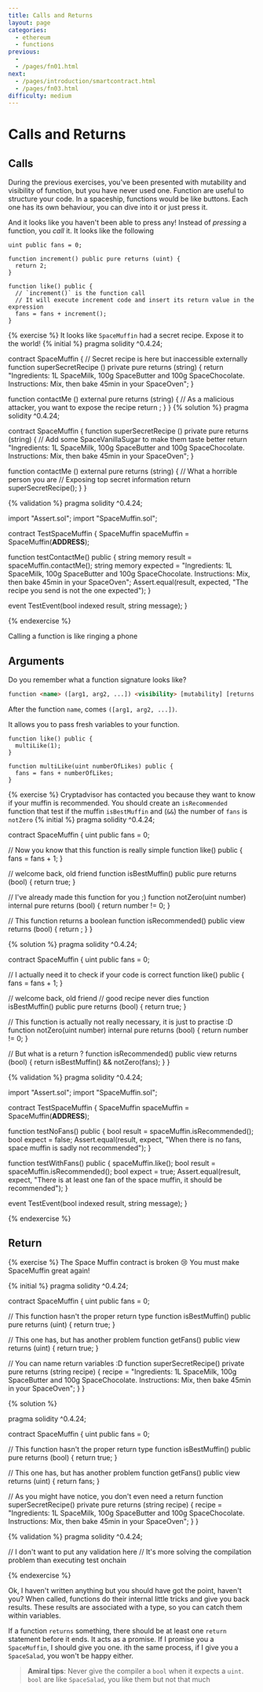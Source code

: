 ```yaml
---
title: Calls and Returns
layout: page
categories:
  - ethereum
  - functions
previous:
  - 
  - /pages/fn01.html
next:
  - /pages/introduction/smartcontract.html
  - /pages/fn03.html
difficulty: medium
---
```


# Calls and Returns

## Calls

During the previous exercises, you've been presented with mutability and visibility of function, but you have never used one. Function are useful to structure your code. In a spaceship, functions would be like buttons. Each one has its own behaviour, you can dive into it or just press it.

And it looks like you haven't been able to press any! Instead of *pressing* a function, you *call* it. It looks like the following
```solidity
uint public fans = 0;

function increment() public pure returns (uint) {
  return 2;
}

function like() public {
  // `increment()` is the function call
  // It will execute increment code and insert its return value in the expression
  fans = fans + increment();
}
```

{% exercise %}
It looks like `SpaceMuffin` had a secret recipe. Expose it to the world!
{% initial %}
pragma solidity ^0.4.24;

contract SpaceMuffin {
  // Secret recipe is here but inaccessible externally
  function superSecretRecipe () private pure returns (string) {
    return "Ingredients: 1L SpaceMilk, 100g SpaceButter and 100g SpaceChocolate. Instructions: Mix, then bake 45min in your SpaceOven";
  }
  
  function contactMe () external pure returns (string) {
    // As a malicious attacker, you want to expose the recipe
    return ;
  }
}
{% solution %}
pragma solidity ^0.4.24;

contract SpaceMuffin {
  function superSecretRecipe () private pure returns (string) {
    // Add some SpaceVanillaSugar to make them taste better
    return "Ingredients: 1L SpaceMilk, 100g SpaceButter and 100g SpaceChocolate. Instructions: Mix, then bake 45min in your SpaceOven";
  }
  
  function contactMe () external pure returns (string) {
    // What a horrible person you are
    // Exposing top secret information
    return superSecretRecipe();
  }
}

{% validation %}
pragma solidity ^0.4.24;

import "Assert.sol";
import "SpaceMuffin.sol";

contract TestSpaceMuffin {
  SpaceMuffin spaceMuffin = SpaceMuffin(__ADDRESS__);
  
  function testContactMe() public {
    string memory result = spaceMuffin.contactMe();
    string memory expected = "Ingredients: 1L SpaceMilk, 100g SpaceButter and 100g SpaceChocolate. Instructions: Mix, then bake 45min in your SpaceOven";
    Assert.equal(result, expected, "The recipe you send is not the one expected");
  }
  
  event TestEvent(bool indexed result, string message);
}

{% endexercise %}

Calling a function is like ringing a phone

## Arguments

Do you remember what a function signature looks like?
```html
function <name> ([arg1, arg2, ...]) <visibility> [mutability] [returns ([ret1, ret2, ...])] ;
```

After the function `name`, comes `([arg1, arg2, ...])`.

It allows you to pass fresh variables to your function.

```solidity
function like() public {
  multiLike(1);
}

function multiLike(uint numberOfLikes) public {
  fans = fans + numberOfLikes;
}
```

{% exercise %}
Cryptadvisor has contacted you because they want to know if your muffin is recommended. You should create an `isRecommended` function that test if the muffin `isBestMuffin` and (`&&`) the number of `fans` is `notZero`
{% initial %}
pragma solidity ^0.4.24;

contract SpaceMuffin {
  uint public fans = 0;

  // Now you know that this function is really simple
  function like() public {
    fans = fans + 1;
  }

  // welcome back, old friend
  function isBestMuffin() public pure returns (bool) {
    return true;
  }
  
  // I've already made this function for you ;)
  function notZero(uint number) internal pure returns (bool) {
    return number != 0;
  }
  
  // This function returns a boolean
  function isRecommended() public view returns (bool) {
    return ;
  }
}

{% solution %}
pragma solidity ^0.4.24;

contract SpaceMuffin {
  uint public fans = 0;

  // I actually need it to check if your code is correct
  function like() public {
    fans = fans + 1;
  }

  // welcome back, old friend
  // good recipe never dies
  function isBestMuffin() public pure returns (bool) {
    return true;
  }
  
  // This function is actually not really necessary, it is just to practise :D
  function notZero(uint number) internal pure returns (bool) {
    return number != 0;
  }
  
  // But what is a return ?
  function isRecommended() public view returns (bool) {
    return isBestMuffin() && notZero(fans);
  }
}

{% validation %}
pragma solidity ^0.4.24;

import "Assert.sol";
import "SpaceMuffin.sol";

contract TestSpaceMuffin {
  SpaceMuffin spaceMuffin = SpaceMuffin(__ADDRESS__);
  
  function testNoFans() public {
    bool result = spaceMuffin.isRecommended();
    bool expect = false;
    Assert.equal(result, expect, "When there is no fans, space muffin is sadly not recommended");
  }
  
  function testWithFans() public {
      spaceMuffin.like();
      bool result = spaceMuffin.isRecommended();
      bool expect = true;
      Assert.equal(result, expect, "There is at least one fan of the space muffin, it should be recommended");
    }
    
  event TestEvent(bool indexed result, string message);
}

{% endexercise %}

## Return

{% exercise %}
The Space Muffin contract is broken 😢 You must make SpaceMuffin great again!

{% initial %}
pragma solidity ^0.4.24;

contract SpaceMuffin {
  uint public fans = 0;

  // This function hasn't the proper return type
  function isBestMuffin() public pure returns (uint) {
    return true;
  }
  
  // This one has, but has another problem
  function getFans() public view returns (uint) {
    return true;
  }
  
  // You can name return variables :D
  function superSecretRecipe() private pure returns (string recipe) {
    recipe = "Ingredients: 1L SpaceMilk, 100g SpaceButter and 100g SpaceChocolate. Instructions: Mix, then bake 45min in your SpaceOven";
  }
}

{% solution %}

pragma solidity ^0.4.24;

contract SpaceMuffin {
  uint public fans = 0;

  // This function hasn't the proper return type
  function isBestMuffin() public pure returns (bool) {
    return true;
  }
  
  // This one has, but has another problem
  function getFans() public view returns (uint) {
    return fans;
  }
  
  // As you might have notice, you don't even need a return
  function superSecretRecipe() private pure returns (string recipe) {
    recipe = "Ingredients: 1L SpaceMilk, 100g SpaceButter and 100g SpaceChocolate. Instructions: Mix, then bake 45min in your SpaceOven";
  }
}

{% validation %}
pragma solidity ^0.4.24;

// I don't want to put any validation here
// It's more solving the compilation problem than executing test onchain

{% endexercise %}

Ok, I haven't written anything but you should have got the point, haven't you?
When called, functions do their internal little tricks and give you back results.
These results are associated with a type, so you can catch them within variables.

If a function `returns` something, there should be at least one `return` statement before it ends.
It acts as a promise. If I promise you a `SpaceMuffin`, I should give you one. ith the same process, if I give you a `SpaceSalad`, you won't be happy either.

> **Amiral tips**:
> Never give the compiler a `bool` when it expects a `uint`. `bool` are like `SpaceSalad`, you like them but not that much

